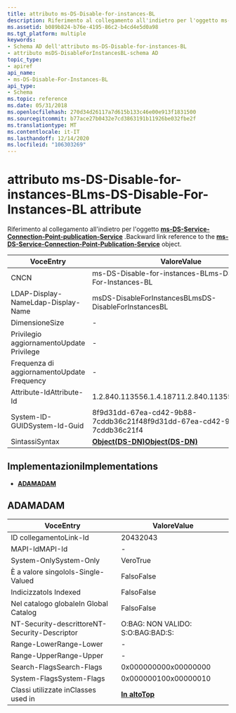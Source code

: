 ```yaml
---
title: attributo ms-DS-Disable-for-instances-BL
description: Riferimento al collegamento all'indietro per l'oggetto ms-DS-Service-Connection-Point-publication-Service.
ms.assetid: b089b824-b76e-4195-86c2-b4cd4e5d0a98
ms.tgt_platform: multiple
keywords:
- Schema AD dell'attributo ms-DS-Disable-for-instances-BL
- attributo msDS-DisableForInstancesBL-schema AD
topic_type:
- apiref
api_name:
- ms-DS-Disable-For-Instances-BL
api_type:
- Schema
ms.topic: reference
ms.date: 05/31/2018
ms.openlocfilehash: 270d34d26117a7d615b133c46e00e913f1831500
ms.sourcegitcommit: b77ace27b0432e7cd3863191b11926be032fbe2f
ms.translationtype: MT
ms.contentlocale: it-IT
ms.lasthandoff: 12/14/2020
ms.locfileid: "106303269"
---
```

# <a name="ms-ds-disable-for-instances-bl-attribute"></a><span data-ttu-id="a009c-105">attributo ms-DS-Disable-for-instances-BL</span><span class="sxs-lookup"><span data-stu-id="a009c-105">ms-DS-Disable-For-Instances-BL attribute</span></span>

<span data-ttu-id="a009c-106">Riferimento al collegamento all'indietro per l'oggetto [**ms-DS-Service-Connection-Point-publication-Service**](c-msds-serviceconnectionpointpublicationservice.md) .</span><span class="sxs-lookup"><span data-stu-id="a009c-106">Backward link reference to the [**ms-DS-Service-Connection-Point-Publication-Service**](c-msds-serviceconnectionpointpublicationservice.md) object.</span></span>



| <span data-ttu-id="a009c-107">Voce</span><span class="sxs-lookup"><span data-stu-id="a009c-107">Entry</span></span> | <span data-ttu-id="a009c-108">Valore</span><span class="sxs-lookup"><span data-stu-id="a009c-108">Value</span></span> |
|-------------------|-----------------------------------------|
| <span data-ttu-id="a009c-109">CN</span><span class="sxs-lookup"><span data-stu-id="a009c-109">CN</span></span>                | <span data-ttu-id="a009c-110">ms-DS-Disable-for-instances-BL</span><span class="sxs-lookup"><span data-stu-id="a009c-110">ms-DS-Disable-For-Instances-BL</span></span>          |
| <span data-ttu-id="a009c-111">LDAP-Display-Name</span><span class="sxs-lookup"><span data-stu-id="a009c-111">Ldap-Display-Name</span></span> | <span data-ttu-id="a009c-112">msDS-DisableForInstancesBL</span><span class="sxs-lookup"><span data-stu-id="a009c-112">msDS-DisableForInstancesBL</span></span>              |
| <span data-ttu-id="a009c-113">Dimensione</span><span class="sxs-lookup"><span data-stu-id="a009c-113">Size</span></span>              | \-                                      |
| <span data-ttu-id="a009c-114">Privilegio aggiornamento</span><span class="sxs-lookup"><span data-stu-id="a009c-114">Update Privilege</span></span>  | \-                                      |
| <span data-ttu-id="a009c-115">Frequenza di aggiornamento</span><span class="sxs-lookup"><span data-stu-id="a009c-115">Update Frequency</span></span>  | \-                                      |
| <span data-ttu-id="a009c-116">Attribute-Id</span><span class="sxs-lookup"><span data-stu-id="a009c-116">Attribute-Id</span></span>      | <span data-ttu-id="a009c-117">1.2.840.113556.1.4.1871</span><span class="sxs-lookup"><span data-stu-id="a009c-117">1.2.840.113556.1.4.1871</span></span>                 |
| <span data-ttu-id="a009c-118">System-ID-GUID</span><span class="sxs-lookup"><span data-stu-id="a009c-118">System-Id-Guid</span></span>    | <span data-ttu-id="a009c-119">8f9d31dd-67ea-cd42-9b88-7cddb36c21f4</span><span class="sxs-lookup"><span data-stu-id="a009c-119">8f9d31dd-67ea-cd42-9b88-7cddb36c21f4</span></span>    |
| <span data-ttu-id="a009c-120">Sintassi</span><span class="sxs-lookup"><span data-stu-id="a009c-120">Syntax</span></span>            | [<span data-ttu-id="a009c-121">**Object(DS-DN)**</span><span class="sxs-lookup"><span data-stu-id="a009c-121">**Object(DS-DN)**</span></span>](s-object-ds-dn.md) |



## <a name="implementations"></a><span data-ttu-id="a009c-122">Implementazioni</span><span class="sxs-lookup"><span data-stu-id="a009c-122">Implementations</span></span>

-   [<span data-ttu-id="a009c-123">**ADAM**</span><span class="sxs-lookup"><span data-stu-id="a009c-123">**ADAM**</span></span>](#adam)

## <a name="adam"></a><span data-ttu-id="a009c-124">ADAM</span><span class="sxs-lookup"><span data-stu-id="a009c-124">ADAM</span></span>



| <span data-ttu-id="a009c-125">Voce</span><span class="sxs-lookup"><span data-stu-id="a009c-125">Entry</span></span> | <span data-ttu-id="a009c-126">Valore</span><span class="sxs-lookup"><span data-stu-id="a009c-126">Value</span></span> |
|------------------------|---------------------------------|
| <span data-ttu-id="a009c-127">ID collegamento</span><span class="sxs-lookup"><span data-stu-id="a009c-127">Link-Id</span></span>                | <span data-ttu-id="a009c-128">2043</span><span class="sxs-lookup"><span data-stu-id="a009c-128">2043</span></span>                            |
| <span data-ttu-id="a009c-129">MAPI-Id</span><span class="sxs-lookup"><span data-stu-id="a009c-129">MAPI-Id</span></span>                | \-                              |
| <span data-ttu-id="a009c-130">System-Only</span><span class="sxs-lookup"><span data-stu-id="a009c-130">System-Only</span></span>            | <span data-ttu-id="a009c-131">Vero</span><span class="sxs-lookup"><span data-stu-id="a009c-131">True</span></span>                            |
| <span data-ttu-id="a009c-132">È a valore singolo</span><span class="sxs-lookup"><span data-stu-id="a009c-132">Is-Single-Valued</span></span>       | <span data-ttu-id="a009c-133">Falso</span><span class="sxs-lookup"><span data-stu-id="a009c-133">False</span></span>                           |
| <span data-ttu-id="a009c-134">Indicizzato</span><span class="sxs-lookup"><span data-stu-id="a009c-134">Is Indexed</span></span>             | <span data-ttu-id="a009c-135">Falso</span><span class="sxs-lookup"><span data-stu-id="a009c-135">False</span></span>                           |
| <span data-ttu-id="a009c-136">Nel catalogo globale</span><span class="sxs-lookup"><span data-stu-id="a009c-136">In Global Catalog</span></span>      | <span data-ttu-id="a009c-137">Falso</span><span class="sxs-lookup"><span data-stu-id="a009c-137">False</span></span>                           |
| <span data-ttu-id="a009c-138">NT-Security-descrittore</span><span class="sxs-lookup"><span data-stu-id="a009c-138">NT-Security-Descriptor</span></span> | <span data-ttu-id="a009c-139">O:BAG: NON VALIDO: S:</span><span class="sxs-lookup"><span data-stu-id="a009c-139">O:BAG:BAD:S:</span></span>                    |
| <span data-ttu-id="a009c-140">Range-Lower</span><span class="sxs-lookup"><span data-stu-id="a009c-140">Range-Lower</span></span>            | \-                              |
| <span data-ttu-id="a009c-141">Range-Upper</span><span class="sxs-lookup"><span data-stu-id="a009c-141">Range-Upper</span></span>            | \-                              |
| <span data-ttu-id="a009c-142">Search-Flags</span><span class="sxs-lookup"><span data-stu-id="a009c-142">Search-Flags</span></span>           | <span data-ttu-id="a009c-143">0x00000000</span><span class="sxs-lookup"><span data-stu-id="a009c-143">0x00000000</span></span>                      |
| <span data-ttu-id="a009c-144">System-Flags</span><span class="sxs-lookup"><span data-stu-id="a009c-144">System-Flags</span></span>           | <span data-ttu-id="a009c-145">0x00000010</span><span class="sxs-lookup"><span data-stu-id="a009c-145">0x00000010</span></span>                      |
| <span data-ttu-id="a009c-146">Classi utilizzate in</span><span class="sxs-lookup"><span data-stu-id="a009c-146">Classes used in</span></span>        | [<span data-ttu-id="a009c-147">**In alto**</span><span class="sxs-lookup"><span data-stu-id="a009c-147">**Top**</span></span>](c-top.md)<br/> |



 

 





